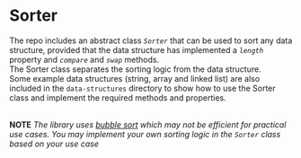 # Sorter
The repo includes an abstract class <i>`Sorter`</i> that can be used to sort any data structure, provided that the data structure has implemented a <i>`length`</i> property and <i>`compare`</i> and <i>`swap`</i> methods. <br/>
The Sorter class separates the sorting logic from the data structure. <br/>
Some example data structures (string, array and linked list) are also included in the `data-structures` directory to show how to use the Sorter class and implement the required methods and properties.<br/><br/>

<b>NOTE</b> <i>The library uses <a href="https://en.wikipedia.org/wiki/Bubble_sort" target="_blank">bubble sort</a> which may not be efficient for practical use cases. You may implement your own sorting logic in the `Sorter` class based on your use case <i/>
